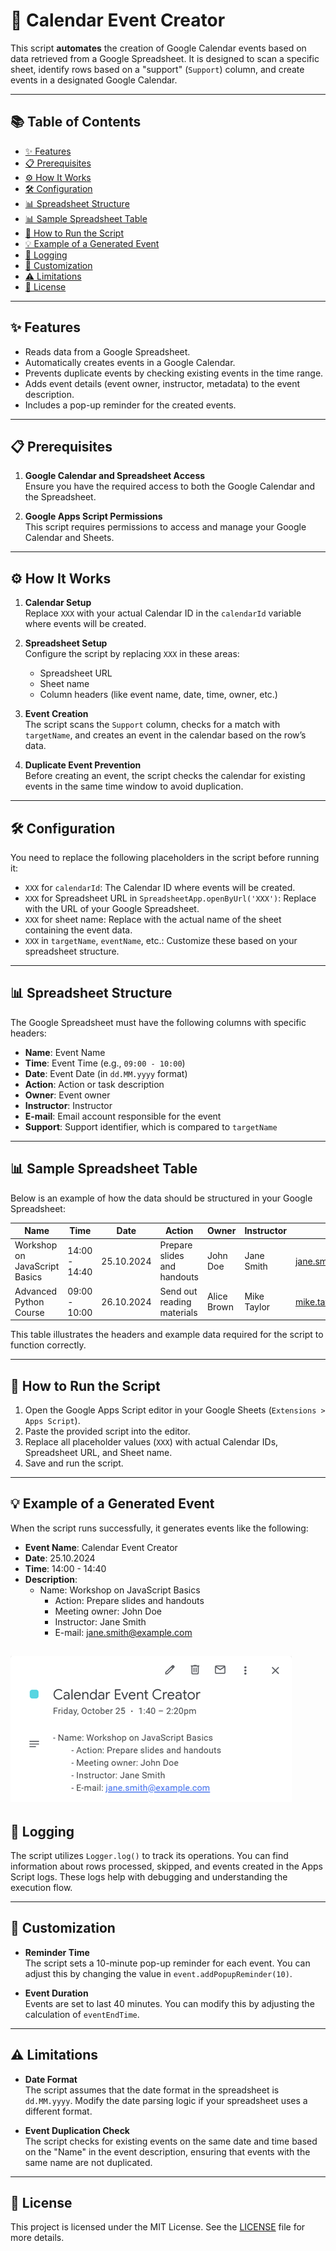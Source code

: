 # 📅 Calendar Event Creator

This script **automates** the creation of Google Calendar events based on data retrieved from a Google Spreadsheet. It is designed to scan a specific sheet, identify rows based on a "support" (`Support`) column, and create events in a designated Google Calendar.

---
## 📚 Table of Contents

- [✨ Features](#✨-features)
- [📋 Prerequisites](#📋-prerequisites)
- [⚙️ How It Works](#⚙️-how-it-works)
- [🛠️ Configuration](#🛠️-configuration)
- [📊 Spreadsheet Structure](#📊-spreadsheet-structure)
- [📊 Sample Spreadsheet Table](#📊-sample-spreadsheet-table)
- [🚀 How to Run the Script](#🚀-how-to-run-the-script)
- [💡 Example of a Generated Event](#💡-example-of-a-generated-event)
- [📝 Logging](#📝-logging)
- [🔧 Customization](#🔧-customization)
- [⚠️ Limitations](#⚠️-limitations)
- [📄 License](#📄-license)

---

## ✨ Features

- Reads data from a Google Spreadsheet.
- Automatically creates events in a Google Calendar.
- Prevents duplicate events by checking existing events in the time range.
- Adds event details (event owner, instructor, metadata) to the event description.
- Includes a pop-up reminder for the created events.

---

## 📋 Prerequisites

1. **Google Calendar and Spreadsheet Access**  
   Ensure you have the required access to both the Google Calendar and the Spreadsheet.

2. **Google Apps Script Permissions**  
   This script requires permissions to access and manage your Google Calendar and Sheets.

---

## ⚙️ How It Works

1. **Calendar Setup**  
   Replace `XXX` with your actual Calendar ID in the `calendarId` variable where events will be created.

2. **Spreadsheet Setup**  
   Configure the script by replacing `XXX` in these areas:
   - Spreadsheet URL
   - Sheet name
   - Column headers (like event name, date, time, owner, etc.)

3. **Event Creation**  
   The script scans the `Support` column, checks for a match with `targetName`, and creates an event in the calendar based on the row’s data.

4. **Duplicate Event Prevention**  
   Before creating an event, the script checks the calendar for existing events in the same time window to avoid duplication.

---

## 🛠️ Configuration

You need to replace the following placeholders in the script before running it:

- `XXX` for `calendarId`: The Calendar ID where events will be created.
- `XXX` for Spreadsheet URL in `SpreadsheetApp.openByUrl('XXX')`: Replace with the URL of your Google Spreadsheet.
- `XXX` for sheet name: Replace with the actual name of the sheet containing the event data.
- `XXX` in `targetName`, `eventName`, etc.: Customize these based on your spreadsheet structure.

---

## 📊 Spreadsheet Structure

The Google Spreadsheet must have the following columns with specific headers:

- **Name**: Event Name
- **Time**: Event Time (e.g., `09:00 - 10:00`)
- **Date**: Event Date (in `dd.MM.yyyy` format)
- **Action**: Action or task description
- **Owner**: Event owner
- **Instructor**: Instructor
- **E-mail**: Email account responsible for the event
- **Support**: Support identifier, which is compared to `targetName`

---

## 📊 Sample Spreadsheet Table

Below is an example of how the data should be structured in your Google Spreadsheet:

| Name                          | Time            | Date         | Action                   | Owner | Instructor    | E-mail                     | Support       |
|--------------------------------|----------------|-------------|-----------------------------|-----------------|--------------|---------------------------|------------|
| Workshop on JavaScript Basics   | 14:00 - 14:40  | 25.10.2024  | Prepare slides and handouts | John Doe        | Jane Smith   | jane.smith@example.com    | Support A  |
| Advanced Python Course         | 09:00 - 10:00  | 26.10.2024  | Send out reading materials  | Alice Brown      | Mike Taylor  | mike.taylor@example.com   | Support B  |

This table illustrates the headers and example data required for the script to function correctly.

---

## 🚀 How to Run the Script

1. Open the Google Apps Script editor in your Google Sheets (`Extensions > Apps Script`).
2. Paste the provided script into the editor.
3. Replace all placeholder values (`XXX`) with actual Calendar IDs, Spreadsheet URL, and Sheet name.
4. Save and run the script.

---

## 💡 Example of a Generated Event

When the script runs successfully, it generates events like the following:

- **Event Name**: Calendar Event Creator
- **Date**: 25.10.2024  
- **Time**: 14:00 - 14:40  
- **Description**:
   - Name: Workshop on JavaScript Basics
      - Action: Prepare slides and handouts
      - Meeting owner: John Doe
      - Instructor: Jane Smith
      - E-mail: jane.smith@example.com

![Example of a Generated Event](img/CalEventGenerator.png)
---

## 📝 Logging

The script utilizes `Logger.log()` to track its operations. You can find information about rows processed, skipped, and events created in the Apps Script logs. These logs help with debugging and understanding the execution flow.

---

## 🔧 Customization

- **Reminder Time**  
   The script sets a 10-minute pop-up reminder for each event. You can adjust this by changing the value in `event.addPopupReminder(10)`.

- **Event Duration**  
   Events are set to last 40 minutes. You can modify this by adjusting the calculation of `eventEndTime`.

---

## ⚠️ Limitations

- **Date Format**  
   The script assumes that the date format in the spreadsheet is `dd.MM.yyyy`. Modify the date parsing logic if your spreadsheet uses a different format.

- **Event Duplication Check**  
   The script checks for existing events on the same date and time based on the "Name" in the event description, ensuring that events with the same name are not duplicated.

---

## 📄 License

This project is licensed under the MIT License. See the [LICENSE](LICENSE) file for more details.
